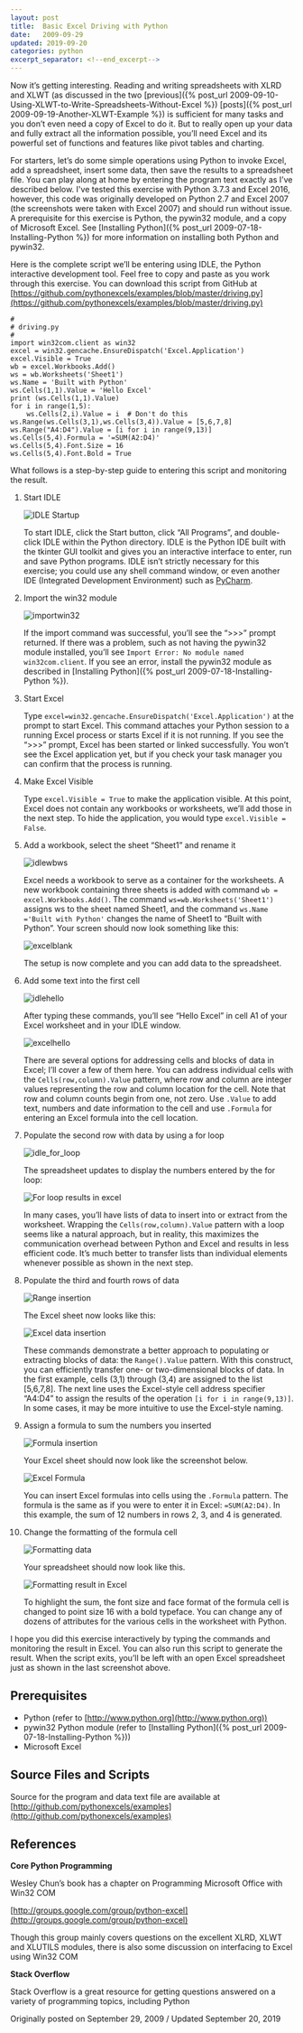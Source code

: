 ```yaml
---
layout: post
title:  Basic Excel Driving with Python
date:   2009-09-29
updated: 2019-09-20
categories: python
excerpt_separator: <!--end_excerpt-->
---
```


Now it’s getting interesting. Reading and writing spreadsheets with
XLRD and XLWT (as discussed in the two [previous]({% post_url
2009-09-10-Using-XLWT-to-Write-Spreadsheets-Without-Excel %})
[posts]({% post_url 2009-09-19-Another-XLWT-Example %}) is sufficient
for many tasks and you don’t even need a copy of Excel to do it. But
to really open up your data and fully extract all the information
possible, you’ll need Excel and its powerful set of functions and
features like pivot tables and charting.

<!--end_excerpt-->

For starters, let’s do some simple operations using Python to invoke
Excel, add a spreadsheet, insert some data, then save the results to a
spreadsheet file. You can play along at home by entering the program
text exactly as I’ve described below. I've tested this exercise with
Python 3.7.3 and Excel 2016, however, this code was originally
developed on Python 2.7 and Excel 2007 (the screenshots were taken
with Excel 2007) and should run without issue. A prerequisite for this
exercise is Python, the pywin32 module, and a copy of Microsoft Excel.
See [Installing Python]({% post_url 2009-07-18-Installing-Python %})
for more information on installing both Python and pywin32.

Here is the complete script we’ll be entering using IDLE, the Python
interactive development tool. Feel free to copy and paste as you work
through this exercise. You can download this script from GitHub at
[https://github.com/pythonexcels/examples/blob/master/driving.py](https://github.com/pythonexcels/examples/blob/master/driving.py)

```
#
# driving.py
#
import win32com.client as win32
excel = win32.gencache.EnsureDispatch('Excel.Application')
excel.Visible = True
wb = excel.Workbooks.Add()
ws = wb.Worksheets('Sheet1')
ws.Name = 'Built with Python'
ws.Cells(1,1).Value = 'Hello Excel'
print (ws.Cells(1,1).Value)
for i in range(1,5):
    ws.Cells(2,i).Value = i  # Don't do this
ws.Range(ws.Cells(3,1),ws.Cells(3,4)).Value = [5,6,7,8]
ws.Range("A4:D4").Value = [i for i in range(9,13)]
ws.Cells(5,4).Formula = '=SUM(A2:D4)'
ws.Cells(5,4).Font.Size = 16
ws.Cells(5,4).Font.Bold = True
```

What follows is a step-by-step guide to entering this script and
monitoring the result.

1. Start IDLE

    ![IDLE Startup](/assets/images/20190920_startidle.png)

    To start IDLE, click the Start button, click “All Programs”, and
    double-click IDLE within the Python directory. IDLE is the Python
    IDE built with the tkinter GUI toolkit and gives you an
    interactive interface to enter, run and save Python programs. IDLE
    isn’t strictly necessary for this exercise; you could use any
    shell command window, or even another IDE (Integrated Development
    Environment) such as [PyCharm](https://jetbrains.com/pycharm).

2. Import the win32 module

    ![importwin32](/assets/images/20090929_idleimport.png)

    If the import command was successful, you’ll see the “&gt;&gt;&gt;” prompt returned.
    If there was a problem, such as not having the pywin32 module installed,
    you’ll see ``Import Error: No module named win32com.client``. If
    you see an error, install the pywin32 module as described in [Installing
    Python]({% post_url 2009-07-18-Installing-Python %}).

3. Start Excel

    Type ``excel=win32.gencache.EnsureDispatch('Excel.Application')``
    at the prompt to start Excel. This command attaches your Python
    session to a running Excel process or starts Excel if it is not
    running. If you see the “&gt;&gt;&gt;” prompt, Excel has been
    started or linked successfully. You won’t see the Excel
    application yet, but if you check your task manager you can confirm
    that the process is running.

4. Make Excel Visible

    Type ``excel.Visible = True`` to make the application visible. At
    this point, Excel does not contain any workbooks or worksheets,
    we’ll add those in the next step. To hide the application, you
    would type ``excel.Visible = False``.

5. Add a workbook, select the sheet “Sheet1” and rename it

    ![idlewbws](/assets/images/20090929_idlewbws.png)

    Excel needs a workbook to serve as a container for the worksheets.
    A new workbook containing three sheets is added with command ``wb =
    excel.Workbooks.Add()``. The command
    ``ws=wb.Worksheets('Sheet1')`` assigns ws to the sheet named
    Sheet1, and the command ``ws.Name ='Built with Python'`` changes
    the name of Sheet1 to “Built with Python”. Your screen should now
    look something like this:

    ![excelblank](/assets/images/20090929_excelblank.png)

    The setup is now complete and you can add data to the spreadsheet.

6. Add some text into the first cell

    ![idlehello](/assets/images/20090929_idlehello.png)

    After typing these commands, you’ll see “Hello Excel” in
    cell A1 of your Excel worksheet and in your IDLE window.

    ![excelhello](/assets/images/20090929_excelhello.png)

    There are several options for addressing cells and blocks of data
    in Excel; I’ll cover a few of them here. You can address
    individual cells with the ``Cells(row,column).Value`` pattern,
    where row and column are integer values representing the row and
    column location for the cell. Note that row and column counts
    begin from one, not zero. Use ``.Value`` to add text, numbers and
    date information to the cell and use ``.Formula`` for entering an
    Excel formula into the cell location.

7. Populate the second row with data by using a for loop

    ![idle_for_loop](/assets/images/20090929_idlefor.png)

    The spreadsheet updates to display the numbers entered by the for
    loop:

    ![For loop results in excel](/assets/images/20090929_excelfor.png)

    In many cases, you’ll have lists of data to insert into or extract
    from the worksheet. Wrapping the `Cells(row,column).Value` pattern
    with a loop seems like a natural approach, but in reality, this
    maximizes the communication overhead between Python and Excel and
    results in less efficient code. It’s much better to transfer lists
    than individual elements whenever possible as shown in the next
    step.

8. Populate the third and fourth rows of data

    ![Range insertion](/assets/images/20090929_idlerange.png)

    The Excel sheet now looks like this:

    ![Excel data insertion](/assets/images/20090929_excelfourrows.png)

    These commands demonstrate a better approach to populating or
    extracting blocks of data: the ``Range().Value`` pattern. With
    this construct, you can efficiently transfer one- or
    two-dimensional blocks of data. In the first example, cells (3,1)
    through (3,4) are assigned to the list [5,6,7,8]. The next line
    uses the Excel-style cell address specifier “A4:D4” to assign the
    results of the operation ``[i for i in range(9,13)]``. In some
    cases, it may be more intuitive to use the Excel-style naming.

9. Assign a formula to sum the numbers you inserted

    ![Formula insertion](/assets/images/20090929_idleformula.png)

    Your Excel sheet should now look like the screenshot below.

    ![Excel Formula](/assets/images/20090929_excelformula.png)

    You can insert Excel formulas into cells using the `.Formula`
    pattern. The formula is the same as if you were to enter it in
    Excel: ``=SUM(A2:D4)``. In this example, the sum of 12 numbers in
    rows 2, 3, and 4 is generated.

10. Change the formatting of the formula cell

    ![Formatting data](/assets/images/20090929_idleformat.png)

    Your spreadsheet should now look like
    this.

    ![Formatting result in Excel](/assets/images/20090929_excelformat.png)

    To highlight the sum, the font size and face format of the formula
    cell is changed to point size 16 with a bold typeface. You can
    change any of dozens of attributes for the various cells in the
    worksheet with Python.

I hope you did this exercise interactively by typing the commands and
monitoring the result in Excel. You can also run this script to
generate the result. When the script exits, you’ll be left with an
open Excel spreadsheet just as shown in the last screenshot above.

## Prerequisites

* Python (refer to [http://www.python.org](http://www.python.org))
* pywin32 Python module (refer to [Installing Python]({% post_url 2009-07-18-Installing-Python %}))
* Microsoft Excel

## Source Files and Scripts

Source for the program and data text file are available at
[http://github.com/pythonexcels/examples](http://github.com/pythonexcels/examples)

## References

**Core Python Programming**

Wesley Chun’s book has a chapter on Programming Microsoft Office with
Win32 COM

[http://groups.google.com/group/python-excel](http://groups.google.com/group/python-excel)

Though this group mainly covers questions on the excellent XLRD, XLWT
and XLUTILS modules, there is also some discussion on interfacing to
Excel using Win32 COM

**Stack Overflow**

Stack Overflow is a great resource for getting questions answered on a variety of programming topics, including Python

Originally posted on September 29, 2009 / Updated September 20, 2019
